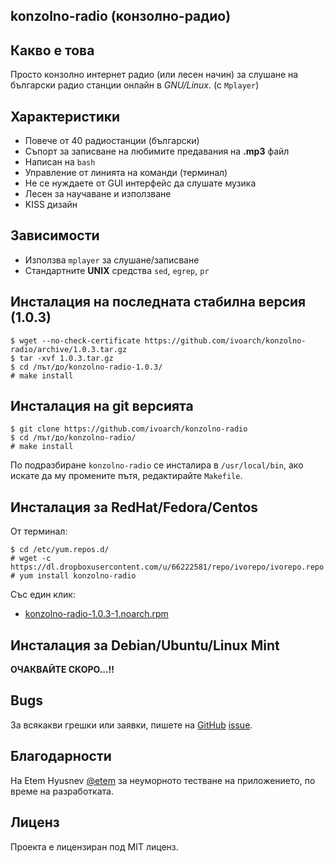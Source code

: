 konzolno-radio (конзолно-радио)
-------------------------------

Какво е това
------------

Просто конзолно интернет радио (или лесен начин) за слушане на български радио станции онлайн в _GNU/Linux_. (с `Mplayer`)

Характеристики
--------------

- Повече от 40 радиостанции (български)
- Съпорт за записване на любимите предавания на **.mp3** файл
- Написан на `bash`
- Управление от линията на команди (терминал)
- Не се нуждаете от GUI интерфейс да слушате музика
- Лесен за научаване и използване
- KISS дизайн

Зависимости
-----------

- Използва `mplayer` за слушане/записване
- Стандартните **UNIX** средства `sed`, `egrep`, `pr`

Инсталация на последната стабилна версия (1.0.3)
---------------------------------------------------

    $ wget --no-check-certificate https://github.com/ivoarch/konzolno-radio/archive/1.0.3.tar.gz
    $ tar -xvf 1.0.3.tar.gz
    $ cd /път/до/konzolno-radio-1.0.3/
    # make install

Инсталация на git версията
--------------------------

    $ git clone https://github.com/ivoarch/konzolno-radio
    $ cd /път/до/konzolno-radio/
    # make install

По подразбиране `konzolno-radio` се инсталира в `/usr/local/bin`, ако искате да му промените пътя, редактирайте `Makefile`.

Инсталация за RedHat/Fedora/Centos
-----------------------

От терминал:

    $ cd /etc/yum.repos.d/
    # wget -c https://dl.dropboxusercontent.com/u/66222581/repo/ivorepo/ivorepo.repo
    # yum install konzolno-radio

Със един клик:

- [konzolno-radio-1.0.3-1.noarch.rpm](https://dl.dropboxusercontent.com/u/66222581/repo/ivorepo/i386/konzolno-radio-1.0.3-1.noarch.rpm)

Инсталация за Debian/Ubuntu/Linux Mint
------------------------

**ОЧАКВАЙТЕ СКОРО...!!**

Bugs
----
За всякакви грешки или заявки, пишете на [GitHub](https://github.com/ivoarch/konzolno-radio) [issue](https://github.com/ivoarch/konzolno-radio/issues).

Благодарности
--------------
На Etem Hyusnev [@etem](https://github.com/etem) за неуморното тестване на приложението, по време на разработката.

Лиценз
------
Проекта е лицензиран под MIT лиценз.

